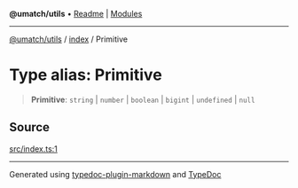 **@umatch/utils** • [Readme](../../index.md) \| [Modules](../../modules.md)

***

[@umatch/utils](../../modules.md) / [index](../index.md) / Primitive

# Type alias: Primitive

> **Primitive**: `string` \| `number` \| `boolean` \| `bigint` \| `undefined` \| `null`

## Source

[src/index.ts:1](https://github.com/umatch-oficial/utils/blob/1813ff9/src/index.ts#L1)

***

Generated using [typedoc-plugin-markdown](https://www.npmjs.com/package/typedoc-plugin-markdown) and [TypeDoc](https://typedoc.org/)
